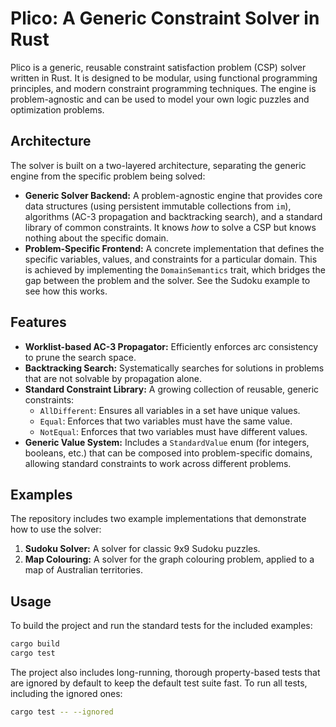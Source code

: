 # Plico: A Generic Constraint Solver in Rust

Plico is a generic, reusable constraint satisfaction problem (CSP) solver written in Rust. It is designed to be modular, using functional programming principles, and modern constraint programming techniques. The engine is problem-agnostic and can be used to model your own logic puzzles and optimization problems.

## Architecture

The solver is built on a two-layered architecture, separating the generic engine from the specific problem being solved:

- **Generic Solver Backend:** A problem-agnostic engine that provides core data structures (using persistent immutable collections from `im`), algorithms (AC-3 propagation and backtracking search), and a standard library of common constraints. It knows _how_ to solve a CSP but knows nothing about the specific domain.
- **Problem-Specific Frontend:** A concrete implementation that defines the specific variables, values, and constraints for a particular domain. This is achieved by implementing the `DomainSemantics` trait, which bridges the gap between the problem and the solver. See the Sudoku example to see how this works.

## Features

- **Worklist-based AC-3 Propagator:** Efficiently enforces arc consistency to prune the search space.
- **Backtracking Search:** Systematically searches for solutions in problems that are not solvable by propagation alone.
- **Standard Constraint Library:** A growing collection of reusable, generic constraints:
  - `AllDifferent`: Ensures all variables in a set have unique values.
  - `Equal`: Enforces that two variables must have the same value.
  - `NotEqual`: Enforces that two variables must have different values.
- **Generic Value System:** Includes a `StandardValue` enum (for integers, booleans, etc.) that can be composed into problem-specific domains, allowing standard constraints to work across different problems.

## Examples

The repository includes two example implementations that demonstrate how to use the solver:

1.  **Sudoku Solver:** A solver for classic 9x9 Sudoku puzzles.
2.  **Map Colouring:** A solver for the graph colouring problem, applied to a map of Australian territories.

## Usage

To build the project and run the standard tests for the included examples:

```bash
cargo build
cargo test
```

The project also includes long-running, thorough property-based tests that are ignored by default to keep the default test suite fast. To run all tests, including the ignored ones:

```bash
cargo test -- --ignored
```

